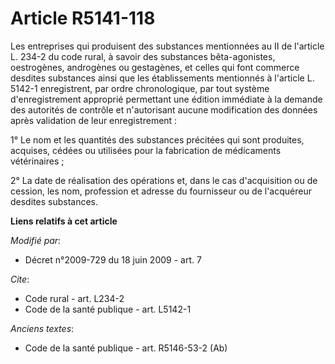 # Article R5141-118

Les entreprises qui produisent des substances mentionnées au II de l'article L. 234-2 du code rural, à savoir des substances
bêta-agonistes, oestrogènes, androgènes ou gestagènes, et celles qui font commerce desdites substances ainsi que les
établissements mentionnés à l'article L. 5142-1 enregistrent, par ordre chronologique, par tout système d'enregistrement
approprié permettant une édition immédiate à la demande des autorités de contrôle et n'autorisant aucune modification des
données après validation de leur enregistrement : 

1° Le nom et les quantités des substances précitées qui sont produites, acquises, cédées ou utilisées pour la fabrication de
médicaments vétérinaires ; 

2° La date de réalisation des opérations et, dans le cas d'acquisition ou de cession, les nom, profession et adresse du
fournisseur ou de l'acquéreur desdites substances.

**Liens relatifs à cet article**

_Modifié par_:

  - Décret n°2009-729 du 18 juin 2009 - art. 7

_Cite_:

  - Code rural - art. L234-2
  - Code de la santé publique - art. L5142-1

_Anciens textes_:

  - Code de la santé publique - art. R5146-53-2 (Ab)
